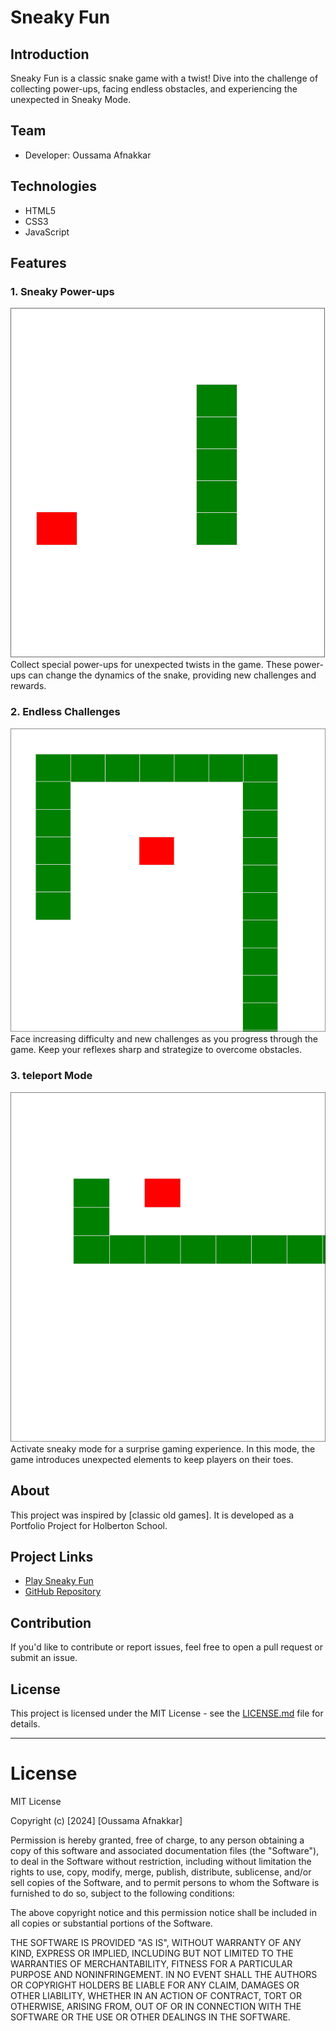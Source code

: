 # Sneaky Fun

## Introduction
Sneaky Fun is a classic snake game with a twist! Dive into the challenge of collecting power-ups, facing endless obstacles, and experiencing the unexpected in Sneaky Mode.

## Team
- Developer: Oussama Afnakkar

## Technologies
- HTML5
- CSS3
- JavaScript

## Features

### 1. Sneaky Power-ups
![Sneaky Power-ups](i1.png)
Collect special power-ups for unexpected twists in the game. These power-ups can change the dynamics of the snake, providing new challenges and rewards.

### 2. Endless Challenges
![Endless Challenges](i2.png)
Face increasing difficulty and new challenges as you progress through the game. Keep your reflexes sharp and strategize to overcome obstacles.

### 3. teleport Mode
![Sneaky Mode](i3.png)
Activate sneaky mode for a surprise gaming experience. In this mode, the game introduces unexpected elements to keep players on their toes.

## About
This project was inspired by [classic old games]. It is developed as a Portfolio Project for Holberton School.

## Project Links
- [Play Sneaky Fun](https://oussamaafnakkar.github.io/MVP-Snakey-Fun/snf.html)
- [GitHub Repository](https://github.com/oussamaafnakkar/MVP-Snakey-Fun)

## Contribution
If you'd like to contribute or report issues, feel free to open a pull request or submit an issue.

## License
This project is licensed under the MIT License - see the [LICENSE.md](LICENSE.md) file for details.

---

# License

MIT License

Copyright (c) [2024] [Oussama Afnakkar]

Permission is hereby granted, free of charge, to any person obtaining a copy
of this software and associated documentation files (the "Software"), to deal
in the Software without restriction, including without limitation the rights
to use, copy, modify, merge, publish, distribute, sublicense, and/or sell
copies of the Software, and to permit persons to whom the Software is
furnished to do so, subject to the following conditions:

The above copyright notice and this permission notice shall be included in
all copies or substantial portions of the Software.

THE SOFTWARE IS PROVIDED "AS IS", WITHOUT WARRANTY OF ANY KIND, EXPRESS OR
IMPLIED, INCLUDING BUT NOT LIMITED TO THE WARRANTIES OF MERCHANTABILITY,
FITNESS FOR A PARTICULAR PURPOSE AND NONINFRINGEMENT. IN NO EVENT SHALL THE
AUTHORS OR COPYRIGHT HOLDERS BE LIABLE FOR ANY CLAIM, DAMAGES OR OTHER
LIABILITY, WHETHER IN AN ACTION OF CONTRACT, TORT OR OTHERWISE, ARISING FROM,
OUT OF OR IN CONNECTION WITH THE SOFTWARE OR THE USE OR OTHER DEALINGS IN
THE SOFTWARE.
